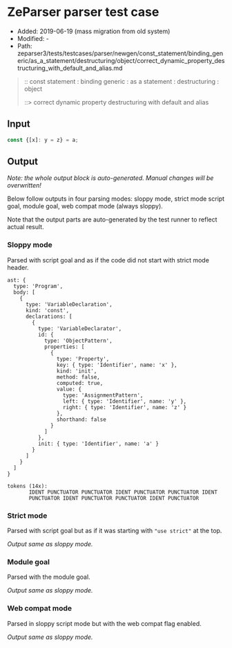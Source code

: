 # ZeParser parser test case

- Added: 2019-06-19 (mass migration from old system)
- Modified: -
- Path: zeparser3/tests/testcases/parser/newgen/const_statement/binding_generic/as_a_statement/destructuring/object/correct_dynamic_property_destructuring_with_default_and_alias.md

> :: const statement : binding generic : as a statement : destructuring : object
>
> ::> correct dynamic property destructuring with default and alias

## Input

`````js
const {[x]: y = z} = a;
`````

## Output

_Note: the whole output block is auto-generated. Manual changes will be overwritten!_

Below follow outputs in four parsing modes: sloppy mode, strict mode script goal, module goal, web compat mode (always sloppy).

Note that the output parts are auto-generated by the test runner to reflect actual result.

### Sloppy mode

Parsed with script goal and as if the code did not start with strict mode header.

`````
ast: {
  type: 'Program',
  body: [
    {
      type: 'VariableDeclaration',
      kind: 'const',
      declarations: [
        {
          type: 'VariableDeclarator',
          id: {
            type: 'ObjectPattern',
            properties: [
              {
                type: 'Property',
                key: { type: 'Identifier', name: 'x' },
                kind: 'init',
                method: false,
                computed: true,
                value: {
                  type: 'AssignmentPattern',
                  left: { type: 'Identifier', name: 'y' },
                  right: { type: 'Identifier', name: 'z' }
                },
                shorthand: false
              }
            ]
          },
          init: { type: 'Identifier', name: 'a' }
        }
      ]
    }
  ]
}

tokens (14x):
       IDENT PUNCTUATOR PUNCTUATOR IDENT PUNCTUATOR PUNCTUATOR IDENT
       PUNCTUATOR IDENT PUNCTUATOR PUNCTUATOR IDENT PUNCTUATOR
`````

### Strict mode

Parsed with script goal but as if it was starting with `"use strict"` at the top.

_Output same as sloppy mode._

### Module goal

Parsed with the module goal.

_Output same as sloppy mode._

### Web compat mode

Parsed in sloppy script mode but with the web compat flag enabled.

_Output same as sloppy mode._
